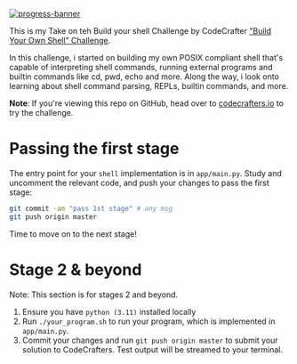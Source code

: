 [![progress-banner](https://backend.codecrafters.io/progress/shell/b9be8365-6b66-4bd6-b277-ed4641221e08)](https://app.codecrafters.io/users/codecrafters-bot?r=2qF)

This is my Take on teh Build your shell Challenge by CodeCrafter
["Build Your Own Shell" Challenge](https://app.codecrafters.io/courses/shell/overview).

In this challenge, i started on building my own POSIX compliant shell that's capable of
interpreting shell commands, running external programs and builtin commands like
cd, pwd, echo and more. Along the way, i look onto learning about shell command parsing,
REPLs, builtin commands, and more.

**Note**: If you're viewing this repo on GitHub, head over to
[codecrafters.io](https://codecrafters.io) to try the challenge.

# Passing the first stage

The entry point for your `shell` implementation is in `app/main.py`. Study and
uncomment the relevant code, and push your changes to pass the first stage:

```sh
git commit -am "pass 1st stage" # any msg
git push origin master
```

Time to move on to the next stage!

# Stage 2 & beyond

Note: This section is for stages 2 and beyond.

1. Ensure you have `python (3.11)` installed locally
1. Run `./your_program.sh` to run your program, which is implemented in
   `app/main.py`.
1. Commit your changes and run `git push origin master` to submit your solution
   to CodeCrafters. Test output will be streamed to your terminal.
